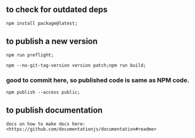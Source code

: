 ## to check for outdated deps

    npm install package@latest;

## to publish a new version

    npm run preflight;

    npm --no-git-tag-version version patch;npm run build;

### good to commit here, so published code is same as NPM code.

    npm publish --access public;

## to publish documentation

    docs on how to make docs here:
    <https://github.com/documentationjs/documentation#readme>
